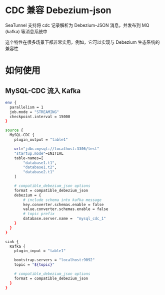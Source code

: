 # CDC 兼容 Debezium-json

SeaTunnel 支持将 cdc 记录解析为 Debezium-JSON 消息，并发布到 MQ (kafka) 等消息系统中

这个特性在很多场景下都非常实用，例如，它可以实现与 Debezium 生态系统的兼容性

# 如何使用

## MySQL-CDC 流入 Kafka

```bash
env {
  parallelism = 1
  job.mode = "STREAMING"
  checkpoint.interval = 15000
}

source {
  MySQL-CDC {
    plugin_output = "table1"

    url="jdbc:mysql://localhost:3306/test"
    "startup.mode"=INITIAL
    table-names=[
        "database1.t1",
        "database1.t2",
        "database2.t1"
    ]

    # compatible_debezium_json options
    format = compatible_debezium_json
    debezium = {
        # include schema into kafka message
        key.converter.schemas.enable = false
        value.converter.schemas.enable = false
        # topic prefix
        database.server.name =  "mysql_cdc_1"
    }
  }
}

sink {
  Kafka {
    plugin_input = "table1"

    bootstrap.servers = "localhost:9092"
    topic = "${topic}"

    # compatible_debezium_json options
    format = compatible_debezium_json
  }
}
```


